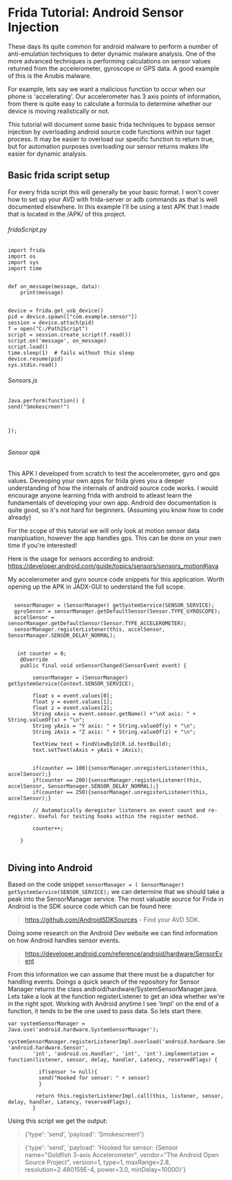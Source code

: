 # Frida Tutorial: Android Sensor Injection

These days its quite common for android malware to perform a number of anti-emulation techniques to deter dynamic malware analysis. One of the more advanced techniques is performing calculations on sensor values returned from the accelerometer, gyroscope or GPS data. A good example of this is the Anubis malware. 

For example, lets say we want a malicious function to occur when our phone is 'accelerating'. Our accelerometer has 3 axis points of information, from there is quite easy to calculate a formula to determine whether our device is moving realistically or not.

This tutorial will document some basic frida techniques to bypass sensor injection by overloading android source code functions within our taget process. It may be easier to overload our specific function to return true, but for automation purposes overloading our sensor returns makes life easier for dynamic analysis. 




## Basic frida script setup

For every frida script this will generally be your basic format. I won't cover how to set up your AVD with frida-server or adb commands as that is well documented elsewhere. In this example I'll be using a test APK that I made that is located in the /APK/ of this project. 

###### fridaScript.py
```
import frida
import os
import sys
import time


def on_message(message, data):
    print(message)


device = frida.get_usb_device()
pid = device.spawn(["com.example.sensor"])
session = device.attach(pid)
f = open("C:/Path2Script")
script = session.create_script(f.read())
script.on('message', on_message)
script.load()
time.sleep(1)  # fails without this sleep
device.resume(pid)
sys.stdin.read()
```


###### Sensors.js
```
Java.perform(function() {
send("Smokescreen!")



});


```

###### Sensor apk

This APK I developed from scratch to test the accelerometer, gyro and gps values. Deveoping your own apps for frida gives you a deeper understanding of how the internals of android source code works. I would encourage anyone learning frida with android to atleast learn the fundamentals of developing your own app. Android dev documentation is quite good, so it's not hard for beginners. (Assuming you know how to code already)

For the scope of this tutorial we will only look at motion sensor data manipluation, however the app handles gps. This can be done on your own time if you're interested! 

Here is the usage for sensors according to android: https://developer.android.com/guide/topics/sensors/sensors_motion#java

My accelerometer and gyro source code snippets for this application. Worth opening up the APK in JADX-GUI to understand the full scope. 
 
```

  sensorManager = (SensorManager) getSystemService(SENSOR_SERVICE);
  gyroSensor = sensorManager.getDefaultSensor(Sensor.TYPE_GYROSCOPE);
  accelSensor = sensorManager.getDefaultSensor(Sensor.TYPE_ACCELEROMETER);
  sensorManager.registerListener(this, accelSensor, SensorManager.SENSOR_DELAY_NORMAL);
  
  
   int counter = 0;
    @Override
    public final void onSensorChanged(SensorEvent event) {

        sensorManager = (SensorManager) getSystemService(Context.SENSOR_SERVICE);

        float x = event.values[0];
        float y = event.values[1];
        float z = event.values[2];
        String xAxis = event.sensor.getName() +"\nX axis: " + String.valueOf(x) + "\n";
        String yAxis = "Y axis: " + String.valueOf(y) + "\n";
        String zAxis = "Z axis: " + String.valueOf(z) + "\n";

        TextView text = findViewById(R.id.textBuild);
        text.setText(xAxis + yAxis + zAxis);


        if(counter == 100){sensorManager.unregisterListener(this, accelSensor);}
        if(counter == 200){sensorManager.registerListener(this, accelSensor, SensorManager.SENSOR_DELAY_NORMAL);}
        if(counter == 250){sensorManager.unregisterListener(this, accelSensor);}
        
        // Automatically deregister listeners on event count and re-register. Useful for testing hooks within the register method.

        counter++;

    }


```

## Diving into Android

Based on the code snippet  ``` sensorManager = ( SensorManager) getSystemService(SENSOR_SERVICE); ``` we can determine that we should take a peak into the SensorManager service. The most valuable source for Frida in Android is the SDK source code which can be found here: 


> https://github.com/AndroidSDKSources - Find your AVD SDK. 




Doing some research on the Android Dev website we can find information on how Android handles sensor events. 


> https://developer.android.com/reference/android/hardware/SensorEvent

From this information we can assume that there must be a dispatcher for handling events. Doings a quick search of the repository for Sensor Manager returns the class android/hardware/SystemSensorManager.java. Lets take a look at the function registerListener to get an idea whether we're in the right spot. Working with Android anytime I see 'Impl' on the end of a function, it tends to be the one used to pass data. So lets start there. 


```
var systemSensorManager = Java.use('android.hardware.SystemSensorManager');
     systemSensorManager.registerListenerImpl.overload('android.hardware.SensorEventListener', 'android.hardware.Sensor',
        'int', 'android.os.Handler', 'int', 'int').implementation = function(listener, sensor, delay, handler, Latency, reservedFlags) {
         
          if(sensor != null){
          send("Hooked for sensor: " + sensor)
          }

         return this.registerListenerImpl.call(this, listener, sensor, delay, handler, Latency, reservedFlags);
        }

```


Using this script we get the output: 

> {'type': 'send', 'payload': 'Smokescreen!'}

> {'type': 'send', 'payload': 'Hooked for sensor: {Sensor name="Goldfish 3-axis Accelerometer", vendor="The Android Open Source Project", version=1, type=1, maxRange=2.8, resolution=2.480159E-4, power=3.0, minDelay=10000}'}




